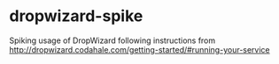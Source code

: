 dropwizard-spike
================

Spiking usage of DropWizard following instructions from http://dropwizard.codahale.com/getting-started/#running-your-service
